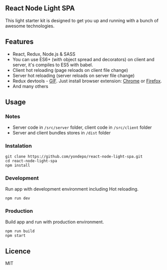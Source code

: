 ## React Node Light SPA

This light starter kit is designed to get you up and running with a bunch of awesome technologies.

## Features

* React, Redux, Node.js & SASS 
* You can use ES6+ (with object spread and decorators) on client and server, it's compiles to ES5 with babel.
* Client hot reloading (page reloads on client file change)
* Server hot reloading (server reloads on server file change)
* Redux devtools - [GIF](https://camo.githubusercontent.com/a0d66cf145fe35cbe5fb341494b04f277d5d85dd/687474703a2f2f692e696d6775722e636f6d2f4a34476557304d2e676966). Just install browser extension: [Chrome](https://chrome.google.com/webstore/detail/redux-devtools/lmhkpmbekcpmknklioeibfkpmmfibljd) or [Firefox](https://addons.mozilla.org/en-US/firefox/addon/remotedev/).
* And many others

## Usage

### Notes

* Server code in ```/src/server``` folder, client code in ```/src/client``` folder
* Server and client bundles stores in ```/dist``` folder

### Instalation

``` 
git clone https://github.com/yondepo/react-node-light-spa.git
cd react-node-light-spa
npm install
```

### Development

Run app with development environment including Hot reloading.

```
npm run dev
```

### Production

Build app and run with production environment.

```
npm run build
npm start
```

## Licence 

MIT
